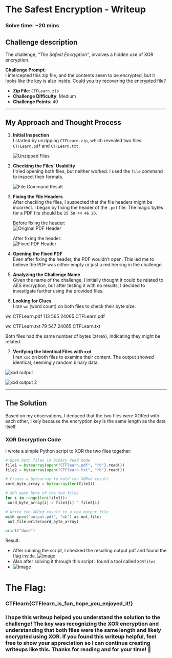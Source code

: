# The Safest Encryption - Writeup  
### Solve time: ~20 mins  

## Challenge description  
The challenge, *"The Safest Encryption"*, involves a hidden use of XOR encryption.

**Challenge Prompt**:  
I intercepted this zip file, and the contents seem to be encrypted, but it looks like the key is also inside. Could you try recovering the encrypted file?

- **Zip File**: `CTFLearn.zip`
- **Challenge Difficulty**: Medium
- **Challenge Points**: 40

---

## My Approach and Thought Process

1. **Initial Inspection**  
   I started by unzipping `CTFLearn.zip`, which revealed two files: `CTFLearn.pdf` and `CTFLearn.txt`.

   ![Unzipped Files](https://github.com/user-attachments/assets/1979d10a-d015-461c-a12d-5e0939d83fb4)

2. **Checking the Files' Usability**  
   I tried opening both files, but neither worked. I used the `file` command to inspect their formats.

   ![File Command Result](https://github.com/user-attachments/assets/069977eb-9aca-4aa3-be17-fdd7a8294569)

3. **Fixing the File Headers**  
   After checking the files, I suspected that the file headers might be incorrect. I began by fixing the header of the `.pdf` file. The magic bytes for a PDF file should be `25 50 44 46 2D`. 

   Before fixing the header:  
   ![Original PDF Header](https://github.com/user-attachments/assets/485c0a8c-5b24-4dc3-85d4-03a563d4da2c)

   After fixing the header:  
   ![Fixed PDF Header](https://github.com/user-attachments/assets/b32b5f7a-4804-4693-a45d-778605088bc4)

4. **Opening the Fixed PDF**  
   Even after fixing the header, the PDF wouldn’t open. This led me to believe the PDF was either empty or just a red herring in the challenge.

5. **Analyzing the Challenge Name**  
   Given the name of the challenge, I initially thought it could be related to AES encryption, but after testing it with no results, I decided to investigate further using the provided files.

6. **Looking for Clues**  
   I ran `wc` (word count) on both files to check their byte size.

wc CTFLearn.pdf 
113 565 24065 CTFLearn.pdf

wc CTFLearn.txt
79 547 24065 CTFLearn.txt

Both files had the same number of bytes (`24065`), indicating they might be related.

7. **Verifying the Identical Files with `xxd`**  
I ran `xxd` on both files to examine their content. The output showed identical, seemingly random binary data.

![xxd output](https://github.com/user-attachments/assets/a12a40f6-9aab-4610-a4c4-0b54e199f0f7)

![xxd output 2](https://github.com/user-attachments/assets/59a2dcd9-f951-465c-b902-eb30f309948f)

---

## The Solution

Based on my observations, I deduced that the two files were XORed with each other, likely because the encryption key is the same length as the data itself.

### **XOR Decryption Code**

I wrote a simple Python script to XOR the two files together:

```python
# Open both files in binary read mode
file1 = bytearray(open("CTFlearn.pdf", "rb").read())  
file2 = bytearray(open("CTFlearn.txt", "rb").read())  

# Create a bytearray to hold the XORed result
xord_byte_array = bytearray(len(file1))

# XOR each byte of the two files
for i in range(len(file1)):
 xord_byte_array[i] = file1[i] ^ file2[i]

# Write the XORed result to a new output file
with open("output.pdf", "wb") as out_file:
 out_file.write(xord_byte_array)

print("done")
```
Result:
- After running the script, I checked the resulting output.pdf and found the flag inside.
![image](https://github.com/user-attachments/assets/008d2cd2-ea29-4d1d-9ff5-da901dad801c)
- Also after solving it through this script i found a tool called `XORfiles`
- ![image](https://github.com/user-attachments/assets/12448cb8-e40b-4a8a-8794-9f34878a6c29)

  
# The Flag:
### CTFlearn{CTFlearn_is_fun_hope_you_enjoyed_it!}

### I hope this writeup helped you understand the solution to the challenge! The key was recognizing the XOR encryption and understanding that both files were the same length and likely encrypted using XOR. If you found this writeup helpful, feel free to show your appreciation so I can continue creating writeups like this. Thanks for reading and for your time! 💖

